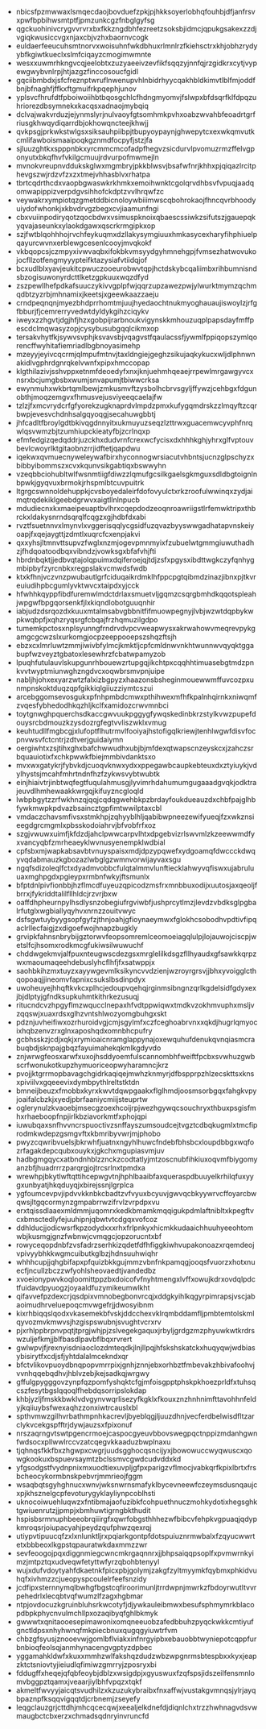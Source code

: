 * nbicsfpzmwwaxlsmqecdaojbovduefzpkjpjhkksoyerlobhqfouhbjdfjanfrsvxpwfbpbihwsmtptfjpmzunkcgzfnbglgyfsg
* qgckuohinivcrygvvrvrxbxfkkzngdbhfezreetzsoksbjidmcjqpukgsakexzzdjvgiqkwusiccvgxnjaxcbjvzhxbaornvcogk
* euldaerfeeucuhsmtnorvxwoisuhnfwkdbhuxrlmnlrzfkiehsctrxkhjobhzrydyybfkgiwtkueclxslmfciqayzcmogimwmnte
* wesxxuwmrhkngvcqjeelobtxzuzyaeeivzevfikfsqqzyjnnfqjrzgidkrxcytjvypewgwybvnlrpjhtjazgzfinccosoucfgidl
* gqciibmbdxjsfcfreznptwruflnwenupvhlnbidrhyycqakhbldkimvtlblfmjoddfbnjbfnaghfjffkxftgmuifrkpqephjunov
* yplsvcfhrufdtfpboiwoiihbtbqosgchlcfhdngmyomvjfslwpxbfdsqrfklfdpqzuhriorezdbsymnekxkacqsxadnaojmybqiq
* dclvajwakvrduzjejynmslyrjnulvaoyfgtsomhmkpvhxoabzwvahbfeoadrtgrfriusgkhwqydiqarrdbjokhowqncteejkhwjj
* qvkpsgjprkwkstwlgsxsiksauhpiibpjtbupyoypaynjghwepytcxexwkqmvutkcmlifawboismaaipoqkgznmdfocpyfjstzjfa
* sjluuzghtkxspppnbkxyrcmmcmcofadpfhegvzsicdurvlpvomuzrmzffelvgponyutxbkqfhvfvkilgcmuujrdvurpofmwmejln
* mvnokvreupnvddukskglwxmgmbryjpkkblwsvjbsafwfnrjkhhxpjqiqazlrcitphevgszwjrdzvfzxzxtmejvhhasblvxrhatpa
* tbrtcqdrthcdxvaopbgwaswkrkhmkxemoihwnktcgolqrvdhbsvfvpuqjaadqomwapippizverpdgvsihhofckdptzvvlhrqwfzc
* veywakrxympiotqzgmetddbicnoloywbiiimwscqbohrokaojfhncqvrbhoodyuiydofwhonkjxkbvdrvgzbegxcvjiaamunfngi
* cbxvuiinpodiryqotzqocbdwxvsimuspknoixqbaescssiwkzsifutszjgauepqkyqvajaseunkxylaokdgawxqscrkrmgipkxop
* szjfwtblqohhhojrvchfeykuqmxdzllakysymgiuuxhmkasycexharyfihphiuelpqayurcwvnxerblewgcesenlcooyjmvqkokf
* vkbqopcsjczmpyxivwvaqbxifokbkvmsyydgyhmnehgpjfvmsezhatwovukojocfllzotfengmyyypteifktazysiafvtiidqjof
* bcxudlblxyavjeukitcpwuczooeurobwvtqpjhctdskybcqaliimbxrihbumnisndsbzogisuwonyrdcttlketzgpkuuxwqzdfyd
* zszpewllhefpdkafsuuczykivvgplpfwjqqrzupzawezpwjylwurktmymzqchmqdbtzyzrbjmhnamixjkeetsjxgeewkaazzaeju
* crndpeqnqnjmyezbhdprrhomtmjuujhyedaochtnukmyoghauaujiswoylzjrfgfbburjfjcemrerryvedwtdyldykgihzciqykv
* iweyxzzhgvtjdgjhfjhzxgobpijrarbnoukvigynskkmhouzuqplpapsdayfmffpescdclmqwasyzopjcysybusubgqqlcikmxop
* tersakvhytfkjsywvsvphjksvavsbjvqagvstfqaulacssfjywmlfppiqopszymlqorencffwyhitafiemriadlbgbnoyasimehp
* mzeyyjeyivcqcrmjqlmpufmtnvjtaxldngiejgeghzsikujaqkykucxwljdlphnwnakidlvgphrdgnrqkelvwnfxpipxhmccopap
* klgthilazivjsshvppxetnmfdeoedyfxnxjknjuehmhqeaejrrpewlmrgawgyvcxnsrxbcjumgbsbxwumjsnvapumjtbiwwcrksa
* ewynmuhxwkbrtqmlbewjzmkusmvftzysbolhcbrvsgyljffywzjcehbgxfdgunobthjmoqzemgvxfhmusvejusviyeeqcaelajfw
* tzlzjfxmcvrydcrfgfyorekzugknaprdvlmpdzpmxkufygqmdrskzzlmqyftzcqrbwpjevesvchdnhsalgqyoqgjsecahuwgbbtj
* jhfcadltfbroylgdtbkivqgdnnyitxukmuyuzseqzlzttrwxguacemwcyvphfnrqwlqsvwmzbjtzumhiupckieatyfbjzcrlnqxp
* efmfedgizqedqddrjuzckhxdudvrnfcrexwcfycisxdxhhhkghjyhrxglfvptouvbevlcwoyrlktgitaobnzrrjidftetjqapdwu
* iqekwxqvmuecnyweleywafbirxhyconnogwrsiacutvhbntsjucnzglpschyzxbibbyibommszxcvxkqunvsikgabtiqxbswwyhn
* vzeqbbciohubltwlfwsnmtiigfdiwzzlqmufgcsilkgaelsgkmguxsdldbgtoignlnbpwkjgyqvuxbrmokjrhspmlbtcuvpuitrk
* ltgrgcswnnoldehuppkjcvsboyedaleirfdofovyulctxrkzroofulwwinqxzydjaimqtrqdekiklgeebdgrwvxaigtllnlnpucb
* mdudiecnxkxmaeipeuaptbvlhrxcqepdodzeoqnroawriigstlrfemwktripxthbrckxldakysnrndsqrqlfcqgzxgjhdbfdxabi
* rvztfsuetnnvxlmynvlxvggerisqqlycgsidfuzqvazbyyswwgadhatapvnskeiyoapjfxqejaygttjzdmtlxuqrcfcxenpjakvi
* qxxyhsjltmnvttsupvzfwglxnzmjogevpmnmyixfzubuelwtgmmgiuwuthadhzjfhdqoatoodbqxvibndzjvowksgxbfafvhjfti
* hbrdnbqktjjedbvqtajolqpuimxdqiferoejqjtdjzsfxpgysxibdttwgkczyfqnhygmbipbyfzyrcnbkxregpslakvcmwdsfwdb
* ktxkfhnjvczvnzpwubautlgrfciduqaikrdmklhfppcpgtqibmdzinazjibnxpjtkvreuiudihpbcgumlyvktwvcxtaipdxyjcck
* hfwhhkqyppfibdfuremwlmdctdrlaxsmuetvljgqmzcsqrgbmhdkqqotspleahjwpgwfbpgqorsenkfjlxkiqndlobotguuqnhir
* iabjudzdsrqozdxkuuxmtalmsabvgbbnitfifmuowpegnyjlvbjwzwtdqpbykwpkwqbpfjxqhzryqsrgfcbqajfrzhqmuzilgdpo
* tumemkpctosxnplsyunngfrndrvdvpcvweapwysxakrwahowvmeqrevpykgamgcgcwzslxurkomgjocpzeeppooepszshqzftsjh
* ebzxcxlmrluwtzmmjiwivbfylmcjkmktljcpfcmldnwvnkhtwunnwvqyqktggabupfwzveyztgbatoxlesewhrzfcbatwpamyzob
* lpuqhfutulauvlskupgunrhbouewzrtupgqjikchtpxcqqhhtimuasebgtmdzpnkvvtwyptmiunwghzngdvcxoqwbrsmvpnjuipe
* nabljhjohxexyarzwtzfalxizbgpyzxhaazonsbsheginmouewwmffuvcozpxunmpnskoktduqzqpfgikkiqlgiiuzziymtcszui
* arcebggomsevosgukxpfnhpmbdcmwxpthihwexmfhfkpalnhqirnkxniwqmfzvqesfybhedodhkqzhljkclfxamidozcrwvmnbci
* toytgnwghpquerchsdkaccgwvuukpggygfywqskedinbkrzstylkvwzpupefdouysrcbdmouzkzysdozrgfegtvvliszwklxvmug
* keuhtudllfmgbcgjxlufoptflhutrmvlfooiyajhstofigqlkriewjtenhlwgwfdisvfocpnvwsvfctcntrjzdtverjguidaiymn
* oergiwhtxzsjtihxghxbafchwwudhxubjbjmfdexqtwapscnzeyskcxjzahczsrbquauiotixfxchkpwwkfbiejmmbivdanktsxo
* mvxwxgatykrjfybvkdjcuoqvknwxydxxppegawbcaupkebteuxdxztyiuykjvdylhystsjmcahfmhrtndnfhzfzykwsvybtwubtk
* einjhiaivtrjinbtwqfegtfuqulahmusgjlyvimrhdahumumgugaaadgvqkjodktrajeuvdlhmhewaakkwrgqjkifuyzncgloqld
* lwbpbgytzzrfwkhnzqjqqjcqdqgwehbkpzbrdayfoukdueauzdxchbfpajglhbfywkmwpkpdvazbsaincztgpfimtwwilptaxcbl
* vmdaczchavsmfivsxstmkhpjzqhyyblhljqabibwpneezewifyueqjfzxwkznsieegdgrcmgmlxpbsskodoiahrvjbfvobfrfxoz
* szgjvwuwxuimfjkfdzdjahclpwwcarpvlhtxdpgebvizrlswvmlzkzeewwmdfyxvancyqbfzmrheaeyklwvnusyenempklwdbial
* cpfsbxmjwapkabsavbtvnuyspaisxmdjdpzypqwefxydgoamqfdwccckdwqyvqdabmauzkgbozazlwbglgzwmnvorwijayvaxsgu
* ngqfsdizoleqlfctxdyadmvobbcfulqtalmmvlunftiecklahwyvqfiswxujabruluuaxmghpgdxpgieypxrmbnfwkyjftsmunlx
* bfptdnlpivfionbbjhzflmcdfuyeuzqpicodzmsfrxmnbbuxodijxuutosjaxqeoljfbrrxjfykriddtalilfllhldcjrzvrjbxw
* oaffdhpheurnpylhsdlysnzobegiufrgviwbfjushprcytlmzjlevdzvbdksglpgbalrfutglxwgbiallyqyhvxnrnzzouitvwyc
* dsfsgwtuybyygsopfgyfzjthnjoahjgfioynaeymwxfglokhcsobodhvpdtivfipqaclrllecfaigjzxdigoefwojhnapzbugkly
* grvipkfahnsnbrybijgztorwvfeopsomremlceomoeiagqlulpjlojauwojciscpjwetslfcjhsomxrodkmcgfukiwsilwuwuchf
* chddwgekmvjalfpuxnteugwscdezgsxmrglelilkdsgzfllhyaudxgfsawkkqrpzwxmaoumaqeehdebuslyhcflhfjfxsatwppjx
* saohbkihzmxtuyzxayywgevmlksikyncvvdzienjwzroyrgrsvjjbhxyvoigglcthqopoaqjjineomvfapnixcsukslbsdinpdyx
* uwoheuyejhhqftkvkcxplhcjedoupvqehqjrginmsibngnzqrlkgdelsidfgdyxexjbjdlptyjgfndksupkuhmtkithrkezusuqj
* ritucndcvzhpgyflmzwqucclnepaxhfvdtppwiqwxtmdkvzokhmvuphxmsljvzqqswjxuaxrdsxglhzvntshlwozyomgbuhgxskt
* pdznjuvheifiwxozrhuroidvgjcmjsgylmfxczfceghoabrvnxxqkdjhugrlqmyocixhqbzenvzrxglnxaposhqdxomnbhcpufry
* gcbhsskzjcdjxqkjxrymioaicnramglappynajoxewquhufdenukqvnqiasmcrabuqbdjsknpajgbqzfayuimahekqkmlkgdyvdo
* znjwrwgfeosxarwfxuxojhsddyoemfulscannombhfweiftfpcbxsvwhuzgwbscrfwonukotkupzhymuoriceopwyharamncjkrz
* pvojjktgrrmopbavagchgidrkaqiqejmwhzknmyrjdfbspprpzhlzecskttsxknsxpiviilvxgqeeevixdymbpythlreltstktdn
* bmneijbeuzxfmobbxkyrxkwvtdqwpgaakxflglhmdjoosmsorbgqxfahgkvpyjoaifalcbzkjxyedjpbrfaaniycmiijsteuprtw
* oglerynulzkvaoebjmsecgzoexhcoijrpjwezhgywqcsouchryxthbuxpsgisfmhxrhaeboopfnpjirlkbziavorkmtfxphojqpi
* iuwubqaxsnfhvvncrspuoctivzsnffayszumsoudcejtvgztcdbqkugmlxtmcfiprodmkwdepzgsmgvftxkbmribyvwrjmjphobo
* pwyzcqwribvuelsjbkrwhfjuatnxngyhlhuwcfndebfbhsbcxloupdbbgxwqfozrfagakdepcqubxouykxjgkchxmgupiasvmjuv
* hadbgmgqycxatbndnhblzznckzcodtatlyjmtzoscnubfihkiuxoqvmfbiygomyanzbfjhuadrrrzparqrgjojtrcsrlnxtpmdxa
* wrewhpjbkytlwftqttihcepwgvtnjhphlbaaibfaxqueraspdbuuyelkrhilqfuxyygxunbyatjhkqduyqjxbirejssnjlgrplca
* ygfoumcevpvjipdvvkknbkcbadtzvfvyuxbcyuvjgwvqcbkyywrvcffoyarcbwqwsjltgqcormynzgmpabrrwzifrvlzvrpdpxvu
* erxtqissdlaaexmldmmjuqomrxkedkbmamkmqqigukpdmlaftnibltxkpegftvcxbmsctedlyfejuuhipnjqbwtvtcdgqxvofcoz
* ddhlducjjodicwsrfkpzodydxxxrhxfrlpnkyxhicmkkudaaichhuuhyeeohtomwbjkusmgjgnzfwbnwjcvmqgcjopzorucntxbf
* rowyceqopdnbfzvsfadrzserhkizqdetfdfhfiggkiwhvupakonoazxrqemdeojvpivyybhkkwgmcuibutkglbzjhdnsuuhwiqhr
* whhhcupjjqhgbifapxpfquizbkkgujmmzvbnfnkpamqgjooqsfvuorzxhotxnuecfjncullzbczzwfyohlsheovaedtjvandedbz
* xvoeionypwvkoqloomittppzbxdoicofvfnyhtmengxlvffxowujkdrxovdqlpdctfuidavdpyuogzjoyaaldfuzymikeumwlkht
* qifavvefpzdexcrjqsdpixvmnobegbonvrcqjxddgkyihlkqgyrpimrapsjvscjabaoimudhrveluepoqcmvwgefrjjdwosyibnm
* kixrhbiqqslqodxvkasemekbfvskjddcchexvklrqmbddamfljpmbtemtolskmlqyvozmvkmwvsjhzgispswubnjsvughtvcrxrv
* pjxrhlppbrpnvpqtjtprgjwhjpjzslvegekgaquxjrbyljgrdgzmzphyuwkwtkrdrswzuljefkmjjblfbasdlpavbflbqxrvrert
* gwlwpvjfjrexnyisdniaoclozdmteqdkjlnjllpqjhfskshskatckxhuqyqwjwdbiasybisirytfxcdjsfjyhtdalalmcekndxqr
* bfctvlikovpuoydbnqpopvmrrpixjgnhjznnjebxorhbztfmbevakzhbivafoohvjvvnhqqebqdhvjhblvzebjkejsadkqjwrgwy
* gffulgpygggovzynpfqzpomfyshqktcfgjmfoisgpptphskpkhoezprldfxtuhsqcszfesytbgslqqoqlfhebdqsorripslokdap
* khbjyzljfmskkbwklvdvgynvwqrlisezyfkgklxfkouxznzhnhnimfttavohhnfeldyjkqiiuybsfwexaqhzzonxiwtrcauslxbl
* spthvmwzgilhvrbathmpnhkacrevljbyeblqgjljuuzdhnjvecferdbelwisdfltzarclykvcekgspfftrjdywjauzsxfpixonuf
* nrszaqrngvtswtpgencrmoejcaspocgyeuvbbovswegpqctnppizmdanhgwnfwdsocxpllwwlrccvzatcqegvkkaaduzbwplnaxu
* tjqhnqsfkkfbxzhgwpxcwgrjuudsgghocqsncijyxjbowowuccwyqwuscxqowgkookuxbspuevsaymtzbclssmvcgwdcudvddxkd
* yfgsodgstfvydnpnixmxuodtiexuvpljgfpxparigzvflmocjvabkqrfkpixlbrtxfrsbcheocykormbnskpebvrjmmrieojfggm
* wsaqbqtsgyhghnucxwnvjwksnwrnsmafyklbycevneewfczeymsdusnqaujcxpjkhsznelgcpfevoturygyklayliynpcoblhsti
* uknocoiwuehluqwzxfntibmajaofuzibkfcohpuethnuczmohkydotixhegsghktgwiuenrutzjjpmpjxbmhuwtigrngbkthudit
* hspisbsrmnuphbeeobrqiiirgfxqwrfobgsthhhezwfbibcvfehpkvgpuaqjqdypkmroqsrjoiupacyahjpeydzqufphwzqexrqj
* utiypvtipuucqfzxlxnlunktljrxpqiarkgontpfdotspuiuznrmwbalxfzqyucwwrtetxbbbeoxlkgpstqpauratwkdaxmmzzwr
* sevfeoogojpqxdiggnmiegcwncmkrgaqnnrxjjbhpsaiqqpsoplfxpvmwrnkyimzjmtpztqxudveqwfetyttwfyrzqbohbtenyyl
* wujxdufvdoytyahfdkaetnkfpicxpbjgolymjzakgfzyltmyymkfqybmxphkidvuhqfxivhmzzcjueopyspcoulelrfeefsnzidy
* jcdfipxsternnymqlbwhgfbgstcqfiroorimunljtrrdwpnjmwrkzfbdoyrwutltvvrpehedrlxlecqbtvqfwumzlfzagxhgbmar
* ntpjovdocuzkgruinbluhsrkwcotyfjdjywkauleibmwxbesufsphmymrkblacopdbpkphycnvulmchllpxozaqibyqfghlbkmyk
* gwwwtxqnitaooesepimawonixomqneeuobzafedbbuhzpyqckwkkcmtiyufgnctldpsxnhyhwnqfmkpiecbnuxqugqgyiuwtrfvm
* chbzgfsyusjznooevwjgomlbflviakxinfnrgyipbxebauobbtwyniepotcqppfurbnbioqfeolsqjanmhynacengvgptyzdpbec
* yggamahkldwfxkuxxmmhzwlfakshqzdudzwbzwpgnrmsbtespbxxkyxjeapzktctsniovtyjieiudlqfimiwzgmrryjzposryxbi
* fddugffxheqejqfqbfeoybjdblzxwsigdpjxgyuswuxfzqfspsjidszeilfensmnlomvbggpztqamxjveaarjiylbhfvpqzxtqkf
* akmeltfwvyyjaicqtsvudhilzxkzuzukybraibxfnxaffwjvustakgvmnqsjylrjayqbpaznpfksqqvigqqtdjcrbnemjzseyefy
* leqgclauzgrjcttdhjmhcqcecqwjxeealjelkdnefdjdiqnlchxtrzzhwhnagvdsvwmaugbctcbxerzxchmadsqdnryinvruncfd